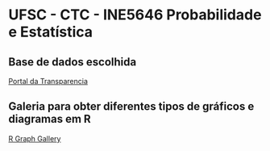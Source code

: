 # UFSC - CTC - INE5646 Probabilidade e Estatística

## Base de dados escolhida
[Portal da Transparencia](https://portaldatransparencia.gov.br/servidores/consulta?ordenarPor=nome&direcao=asc)

## Galeria para obter diferentes tipos de gráficos e diagramas em R
[R Graph Gallery](https://r-graph-gallery.com/)